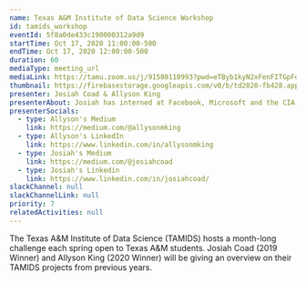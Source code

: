 ```yaml
---
name: Texas A&M Institute of Data Science Workshop
id: tamids_workshop
eventId: 5f8a0de433c190000312a9d9
startTime: Oct 17, 2020 11:00:00-500
endTime: Oct 17, 2020 12:00:00-500
duration: 60
mediaType: meeting_url
mediaLink: https://tamu.zoom.us/j/91580110993?pwd=eTByb1kyN2xFenFITGpFdnNTVW1nUT09
thumbnail: https://firebasestorage.googleapis.com/v0/b/td2020-fb428.appspot.com/o/Frame%204.png?alt=media&token=0bf47564-22a1-44ca-9878-fe9a2796c0b9
presenter: Josiah Coad & Allyson King
presenterAbout: Josiah has interned at Facebook, Microsoft and the CIA. He is currently researching in reinforcement learning at Carnegie Mellon. Allyson is the VP of TAMU Datathon, a BS Statistics and (almost) Computer Science, and has worked at AT&T and TTI.
presenterSocials:
  - type: Allyson's Medium
    link: https://medium.com/@allysonmking
  - type: Allyson's LinkedIn
    link: https://www.linkedin.com/in/allysonmking
  - type: Josiah's Medium
    link: https://medium.com/@josiahcoad
  - type: Josiah's Linkedin
    link: https://www.linkedin.com/in/josiahcoad/
slackChannel: null
slackChannelLink: null
priority: 7
relatedActivities: null
---
```


The Texas A&M Institute of Data Science (TAMIDS) hosts a month-long challenge each spring open to Texas A&M students. Josiah Coad (2019 Winner) and Allyson King (2020 Winner) will be giving an overview on their TAMIDS projects from previous years.
